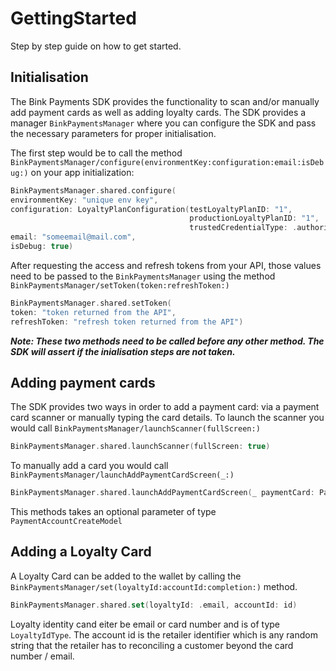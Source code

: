 # GettingStarted

Step by step guide on how to get started.

## Initialisation

The Bink Payments SDK provides the functionality to scan and/or manually add payment cards as well as adding loyalty cards. The SDK provides a manager ``BinkPaymentsManager`` where you can configure the SDK and pass the necessary parameters for proper initialisation.

The first step would be to call the method ``BinkPaymentsManager/configure(environmentKey:configuration:email:isDebug:)`` on your app initialization:
```swift
BinkPaymentsManager.shared.configure(
environmentKey: "unique env key",
configuration: LoyaltyPlanConfiguration(testLoyaltyPlanID: "1",
                                        productionLoyaltyPlanID: "1",
                                        trustedCredentialType: .authorise),
email: "someemail@mail.com",
isDebug: true)
```

After requesting the access and refresh tokens from your API, those values need to be passed to the ``BinkPaymentsManager`` using the method ``BinkPaymentsManager/setToken(token:refreshToken:)``

```swift
BinkPaymentsManager.shared.setToken(
token: "token returned from the API",
refreshToken: "refresh token returned from the API")
```

_**Note: These two methods need to be called before any other method. The SDK will assert if the inialisation steps are not taken.**_

## Adding payment cards

The SDK provides two ways in order to add a payment card: via a payment card scanner or manually typing the card details.
To launch the scanner you would call ``BinkPaymentsManager/launchScanner(fullScreen:)``
```swift
BinkPaymentsManager.shared.launchScanner(fullScreen: true)
```
To manually add a card you would call ``BinkPaymentsManager/launchAddPaymentCardScreen(_:)``
```swift
BinkPaymentsManager.shared.launchAddPaymentCardScreen(_ paymentCard: PaymentAccountCreateModel? = nil)
```
This methods takes an optional parameter of type ``PaymentAccountCreateModel``

## Adding a Loyalty Card

A Loyalty Card can be added to the wallet by calling the ``BinkPaymentsManager/set(loyaltyId:accountId:completion:)`` method.
``` swift
BinkPaymentsManager.shared.set(loyaltyId: .email, accountId: id)
```
Loyalty identity cand eiter be email or card number and is of type ``LoyaltyIdType``. The account id is the retailer identifier which is any random string that the retailer has to reconciling a customer beyond the card number / email.
